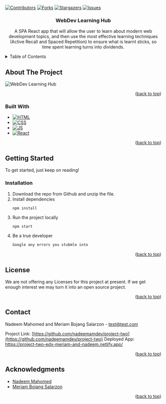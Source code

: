 <!-- @format -->

<!-- PROJECT SHIELDS -->
<!--
*** I'm using markdown "reference style" links for readability.
*** Reference links are enclosed in brackets [ ] instead of parentheses ( ).
*** See the bottom of this document for the declaration of the reference variables
*** for contributors-url, forks-url, etc. This is an optional, concise syntax you may use.
*** https://www.markdownguide.org/basic-syntax/#reference-style-links
-->

[![Contributors][contributors-shield]][contributors-url]
[![Forks][forks-shield]][forks-url]
[![Stargazers][stars-shield]][stars-url]
[![Issues][issues-shield]][issues-url]

<h3 align="center">WebDev Learning Hub</h3>

  <p align="center">
A SPA React app that will allow the user to learn about modern web development topics, and then use the most effective learning techniques (Active Recall and Spaced Repetition) to ensure what is learnt sticks, so time spent learning turns into dividends.
    <br />

<!-- TABLE OF CONTENTS -->
<details>
  <summary>Table of Contents</summary>
  <ol>
    <li>
      <a href="#about-the-project">About The Project</a>
      <ul>
        <li><a href="#built-with">Built With</a></li>
      </ul>
    </li>
    <li>
      <a href="#getting-started">Getting Started</a>
      <ul>
        <li><a href="#installation">Installation</a></li>
      </ul>
    </li>
    <li><a href="#license">License</a></li>
    <li><a href="#contact">Contact</a></li>
    <li><a href="#acknowledgments">Acknowledgments</a></li>
  </ol>
</details>

<!-- ABOUT THE PROJECT -->

## About The Project

![WebDev Learning Hub](https://github.com/nadeemamdev/project-two/blob/main/screenshot%20(1).gif?raw=true)



<p align="right">(<a href="#readme-top">back to top</a>)</p>

### Built With

-   [![HTML][HTML5]][HTML5-url]
-   [![CSS][CSS3]][CSS3-url]
-   [![JS][JavaScript]][JavaScript-url]
-   [![React][React.js]][React-url]

<p align="right">(<a href="#readme-top">back to top</a>)</p>

<!-- GETTING STARTED -->

## Getting Started

To get started, just keep on reading!

### Installation

1. Download the repo from Github and unzip the file.
2. Install dependencies
    ```
    npm install
    ```
3. Run the project locally
    ```sh
    npm start
    ```
4. Be a true developer
    ```js
    Google any errors you stubmle into
    ```

<p align="right">(<a href="#readme-top">back to top</a>)</p>

<!-- LICENSE -->

## License

We are not offering any Licenses for this project at present. If we get enough interest we may turn it into an open source project.

<p align="right">(<a href="#readme-top">back to top</a>)</p>

<!-- CONTACT -->

## Contact

Nadeem Mahomed and Meriam Bojang Salarzon - test@test.com

Project Link: [https://github.com/nadeemamdev/project-two](https://github.com/nadeemamdev/project-two)
Deployed App: https://project-two-edx-meriam-and-nadeem.netlify.app/ 

<p align="right">(<a href="#readme-top">back to top</a>)</p>

<!-- ACKNOWLEDGMENTS -->

## Acknowledgments

-   [Nadeem Mahomed](https://github.com/nadeemamdev/)
-   [Meriam Bojang Salarzon](https://github.com/Msalarzon)

<p align="right">(<a href="#readme-top">back to top</a>)</p>

<!-- MARKDOWN LINKS & IMAGES -->
<!-- https://www.markdownguide.org/basic-syntax/#reference-style-links -->

[contributors-shield]: https://img.shields.io/github/contributors/nadeemamdev/project-two.svg?style=for-the-badge
[contributors-url]: https://github.com/nadeemamdev/project-two/graphs/contributors
[forks-shield]: https://img.shields.io/github/forks/nadeemamdev/project-two.svg?style=for-the-badge
[forks-url]: https://github.com/nadeemamdev/project-two/network/members
[stars-shield]: https://img.shields.io/github/stars/nadeemamdev/project-two.svg?style=for-the-badge
[stars-url]: https://github.com/nadeemamdev/project-two/stargazers
[issues-shield]: https://img.shields.io/github/issues/nadeemamdev/project-two.svg?style=for-the-badge
[issues-url]: https://github.com/nadeemamdev/project-two/issues
[license-shield]: https://img.shields.io/github/license/nadeemamdev/project-two.svg?style=for-the-badge
[license-url]: https://github.com/nadeemamdev/project-two/blob/master/LICENSE.txt
[linkedin-shield]: https://img.shields.io/badge/-LinkedIn-black.svg?style=for-the-badge&logo=linkedin&colorB=555
[linkedin-url]: https://linkedin.com/in/linkedin_username
[product-screenshot]: images/screenshot.png
[Next.js]: https://img.shields.io/badge/next.js-000000?style=for-the-badge&logo=nextdotjs&logoColor=white
[Next-url]: https://nextjs.org/
[React.js]: https://img.shields.io/badge/React-20232A?style=for-the-badge&logo=react&logoColor=61DAFB
[React-url]: https://reactjs.org/
[Vue.js]: https://img.shields.io/badge/Vue.js-35495E?style=for-the-badge&logo=vuedotjs&logoColor=4FC08D
[Vue-url]: https://vuejs.org/
[Angular.io]: https://img.shields.io/badge/Angular-DD0031?style=for-the-badge&logo=angular&logoColor=white
[Angular-url]: https://angular.io/
[Svelte.dev]: https://img.shields.io/badge/Svelte-4A4A55?style=for-the-badge&logo=svelte&logoColor=FF3E00
[Svelte-url]: https://svelte.dev/
[Laravel.com]: https://img.shields.io/badge/Laravel-FF2D20?style=for-the-badge&logo=laravel&logoColor=white
[Laravel-url]: https://laravel.com
[Bootstrap.com]: https://img.shields.io/badge/Bootstrap-563D7C?style=for-the-badge&logo=bootstrap&logoColor=white
[Bootstrap-url]: https://getbootstrap.com
[JQuery.com]: https://img.shields.io/badge/jQuery-0769AD?style=for-the-badge&logo=jquery&logoColor=white
[JQuery-url]: https://jquery.com
[HTML5]: https://img.shields.io/badge/HTML5-E34F26?style=for-the-badge&logo=html5&logoColor=white
[HTML5-url]: https://developer.mozilla.org/en-US/docs/Web/Guide/HTML/HTML5
[CSS3]: https://img.shields.io/badge/CSS3-1572B6?style=for-the-badge&logo=css3&logoColor=white
[CSS3-url]: https://developer.mozilla.org/en-US/docs/Web/CSS
[JavaScript]: https://img.shields.io/badge/JavaScript-F7DF1E?style=for-the-badge&logo=javascript&logoColor=black
[JavaScript-url]: https://developer.mozilla.org/en-US/docs/Web/JavaScript
